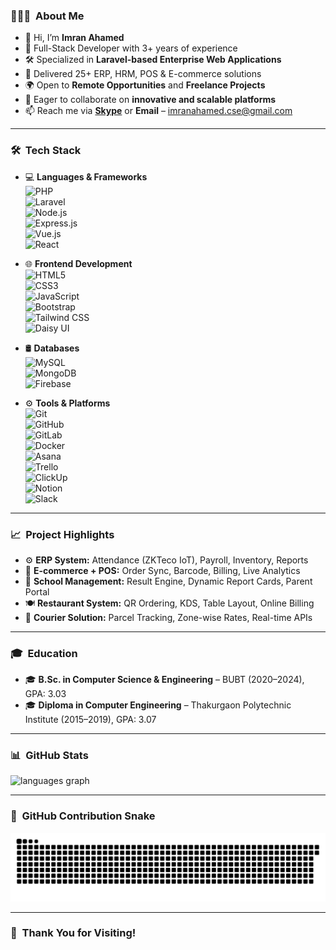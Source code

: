 <h3>👨🏻‍💻 &nbsp;About Me</h3>

- 👋 Hi, I’m **Imran Ahamed**  
- 💼 Full-Stack Developer with 3+ years of experience  
- 🛠️ Specialized in **Laravel-based Enterprise Web Applications**  
- 🚀 Delivered 25+ ERP, HRM, POS & E-commerce solutions  
- 🌍 Open to **Remote Opportunities** and **Freelance Projects**  
- 🤝 Eager to collaborate on **innovative and scalable platforms**  
- 📫 Reach me via [**Skype**](skype:imranahamedcse?chat) or **Email** – imranahamed.cse@gmail.com  

---

<h3>🛠 &nbsp;Tech Stack</h3>

- 💻 **Languages & Frameworks**  
  ![PHP](https://img.shields.io/badge/-PHP-333333?style=flat&logo=PHP)  
  ![Laravel](https://img.shields.io/badge/-Laravel-333333?style=flat&logo=Laravel)  
  ![Node.js](https://img.shields.io/badge/-Node.js-333333?style=flat&logo=node.js)  
  ![Express.js](https://img.shields.io/badge/-Express.js-333333?style=flat&logo=express)  
  ![Vue.js](https://img.shields.io/badge/-Vue.js-333333?style=flat&logo=vue.js)  
  ![React](https://img.shields.io/badge/-React-333333?style=flat&logo=react)  

- 🌐 **Frontend Development**  
  ![HTML5](https://img.shields.io/badge/-HTML5-333333?style=flat&logo=HTML5)  
  ![CSS3](https://img.shields.io/badge/-CSS3-333333?style=flat&logo=CSS3&logoColor=1572B6)  
  ![JavaScript](https://img.shields.io/badge/-JavaScript-333333?style=flat&logo=javascript)  
  ![Bootstrap](https://img.shields.io/badge/-Bootstrap-333333?style=flat&logo=bootstrap)  
  ![Tailwind CSS](https://img.shields.io/badge/-Tailwind%20CSS-333333?style=flat&logo=tailwind-css)  
  ![Daisy UI](https://img.shields.io/badge/-DaisyUI-333333?style=flat&logo=daisyui)

- 🛢 **Databases**  
  ![MySQL](https://img.shields.io/badge/-MySQL-333333?style=flat&logo=mysql)  
  ![MongoDB](https://img.shields.io/badge/-MongoDB-333333?style=flat&logo=mongodb)  
  ![Firebase](https://img.shields.io/badge/-Firebase-333333?style=flat&logo=firebase)

- ⚙️ **Tools & Platforms**  
  ![Git](https://img.shields.io/badge/-Git-333333?style=flat&logo=git)  
  ![GitHub](https://img.shields.io/badge/-GitHub-333333?style=flat&logo=github)  
  ![GitLab](https://img.shields.io/badge/-GitLab-333333?style=flat&logo=gitlab)  
  ![Docker](https://img.shields.io/badge/-Docker-333333?style=flat&logo=docker)  
  ![Asana](https://img.shields.io/badge/-Asana-333333?style=flat&logo=asana)  
  ![Trello](https://img.shields.io/badge/-Trello-333333?style=flat&logo=trello)  
  ![ClickUp](https://img.shields.io/badge/-ClickUp-333333?style=flat&logo=clickup)  
  ![Notion](https://img.shields.io/badge/-Notion-333333?style=flat&logo=notion)  
  ![Slack](https://img.shields.io/badge/-Slack-333333?style=flat&logo=slack)  

---

<h3>📈 &nbsp;Project Highlights</h3>

- ⚙️ **ERP System:** Attendance (ZKTeco IoT), Payroll, Inventory, Reports  
- 🛒 **E-commerce + POS:** Order Sync, Barcode, Billing, Live Analytics  
- 🏫 **School Management:** Result Engine, Dynamic Report Cards, Parent Portal  
- 🍽️ **Restaurant System:** QR Ordering, KDS, Table Layout, Online Billing  
- 🚚 **Courier Solution:** Parcel Tracking, Zone-wise Rates, Real-time APIs  

---

<h3>🎓 &nbsp;Education</h3>

- 🎓 **B.Sc. in Computer Science & Engineering** – BUBT (2020–2024), GPA: 3.03  
- 🎓 **Diploma in Computer Engineering** – Thakurgaon Polytechnic Institute (2015–2019), GPA: 3.07  

---

<h3>📊 &nbsp;GitHub Stats</h3>

<picture>
  <source media="(prefers-color-scheme: dark)" srcset="https://github-readme-stats.vercel.app/api/top-langs?username=imranahamedcse&locale=en&hide_title=false&layout=compact&card_width=320&langs_count=5&theme=dracula&hide_border=true" />
  <source media="(prefers-color-scheme: light)" srcset="https://github-readme-stats.vercel.app/api/top-langs?username=imranahamedcse&locale=en&hide_title=false&layout=compact&card_width=320&langs_count=5&theme=default&hide_border=true" />
  <img src="https://github-readme-stats.vercel.app/api/top-langs?username=imranahamedcse&locale=en&hide_title=false&layout=compact&card_width=320&langs_count=5&theme=default&hide_border=true" height="150" alt="languages graph" />
</picture>

---

<h3>🐍 &nbsp;GitHub Contribution Snake</h3>

![snake gif](https://github.com/imranahamedcse/imranahamedcse/blob/output/github-snake-dark.svg)

---

<h3>🙏 &nbsp;Thank You for Visiting!</h3>
